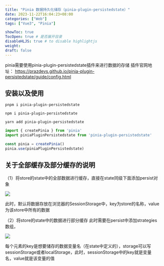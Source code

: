 ```yaml
---
title: "Pinia 数据持久化储存（pinia-plugin-persistedstate）"
date: 2023-11-22T16:04:23+08:00
categories: ["Web"]
tags: ["Vue3", "Pinia"]

showToc: true
TocOpen: true # 是否展开目录
disableHLJS: true # to disable highlightjs
weight:
draft: false
---
```



pinia需要使用pinia-plugin-persistedstate插件来进行数据的存储
插件官网地址：
https://prazdevs.github.io/pinia-plugin-persistedstate/guide/config.html

## 安装以及使用

```
pnpm i pinia-plugin-persistedstate

npm i pinia-plugin-persistedstate

yarn add pinia-plugin-persistedstate
```

``` typescript
import { createPinia } from 'pinia'
import piniaPluginPersistedstate from 'pinia-plugin-persistedstate'

const pinia = createPinia()
pinia.use(piniaPluginPersistedstate)
```

## 关于全部缓存及部分缓存的说明
（1）将store的state中的全部数据进行缓存，直接在state同级下面添加persist对象

![](https://qiniu.waite.wang/202401070057203.png)

此时，默认将数据存放在浏览器的SessionStorage中，key为store的名称，value为该store中所有的数据

（2）将store的state中的数据进行部分缓存
此时需要在persist中添加strategies数组，

![](https://qiniu.waite.wang/202401070057633.png)

每个元素的key是想要储存的数据变量名（在state中定义的），storage可以写sessionStorage或者localStorage，此时，sessionStorage中的key就是变量名，value就是该变量的值

